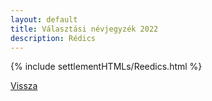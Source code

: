 ```yaml
---
layout: default
title: Választási névjegyzék 2022
description: Rédics
---
```


{% include settlementHTMLs/Reedics.html %}

[Vissza](./)